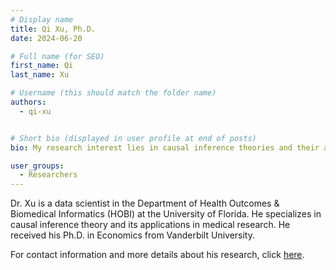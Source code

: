 ```yaml
---
# Display name
title: Qi Xu, Ph.D.
date: 2024-06-20

# Full name (for SEO)
first_name: Qi 
last_name: Xu

# Username (this should match the folder name)
authors:
  - qi-xu


# Short bio (displayed in user profile at end of posts)
bio: My research interest lies in causal inference theories and their applications in medical studies.

user_groups:
  - Researchers
---
```

Dr. Xu is a data scientist in the Department of Health Outcomes & Biomedical Informatics (HOBI) at the University of Florida. He specializes in causal inference theory and its applications in medical research. He received his Ph.D. in Economics from Vanderbilt University. 

For contact information and more details about his research, click [here](https://directory.ufhealth.org/xu-qi-1).
